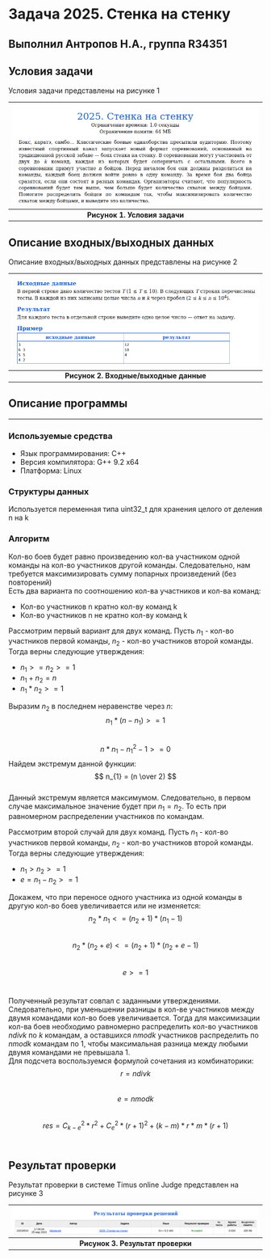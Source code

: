 # Задача 2025. Стенка на стенку
Выполнил Антропов Н.А., группа R34351
---
## Условия задачи

Условия задачи представлены на рисунке 1

| ![Условия задачи](./img/Task.png) |
|:--:|
| <b>Рисунок 1. Условия задачи</b> |

## Описание входных/выходных данных

Описание входных/выходных данных представлены на рисунке 2

| ![Входные и выходные данные](./img/InputOutput.png) |
|:--:|
| <b>Рисунок 2. Входные/выходные данные</b> |

## Описание программы
---
### Используемые средства

* Язык программирования: C++
* Версия компилятора: G++ 9.2 x64
* Платформа: Linux

### Структуры данных

Используется переменная типа uint32_t для хранения целого от деления n на k

### Алгоритм

Кол-во боев будет равно произведению кол-ва участником одной команды на кол-во участников другой команды. Следовательно, нам требуется максимизировать сумму попарных произведений (без повторений)<br>
Есть два варианта по соотношению кол-ва участников и кол-ва команд:
* Кол-во участников n кратно кол-ву команд k
* Кол-во участников n не кратно кол-ву команд k

Рассмотрим первый вариант для двух команд. Пусть $n_{1}$ - кол-во участников первой команды, $n_{2}$ - кол-во участников второй команды. Тогда верны следующие утверждения:
* $n_{1} >= n_{2} >= 1$
* $n_{1} + n_{2} = n$
* $n_{1}*n_{2} >= 1$

Выразим $n_{2}$ в последнем неравенстве через $n$:<br>
$$ n_{1}*(n - n_{1}) >= 1 $$<br>
$$ n*n_{1} - n_{1}^2 - 1 >= 0 $$
Найдем экстремум данной функции: <br>
$$ n_{1} = (n \over 2) $$<br>
Данный экстремум является максимумом. Следовательно, в первом случае максимальное значение будет при $n_{1} = n_{2}$. То есть при равномерном распределении участников по командам.<br>

Рассмотрим второй случай для двух команд. Пусть $n_{1}$ - кол-во участников первой команды, $n_{2}$ - кол-во участников второй команды. Тогда верны следующие утверждения:
* $n_{1} > n_{2} >= 1$
* $e = n_{1} - n_{2} >= 1$

Докажем, что при переносе одного участника из одной команды в другую кол-во боев увеличивается или не изменяется: <br>
$$ n_{2}*n_{1} <= (n_{2}+1)*(n_{1}-1) $$ <br>
$$ n_{2}*(n_{2} + e) <= (n_{2}+1)*(n_{2} + e -1) $$ <br>
$$ e >= 1 $$ <br>

Полученный результат совпал с заданными утверждениями. Следовательно, при уменьшении разницы в кол-ве участников между двумя командами кол-во боев увеличивается. Тогда для максимизации кол-ва боев необходимо равномерно распределить кол-во участников $n div k$ по $k$ командам, а оставшихся $n mod k$ участников распределить по $n mod k$ командам по 1, чтобы максимальная разница между любыми двумя командами не превышала 1.<br>
Для подсчета воспользуемся формулой сочетания из комбинаторики:<br>
$$ r = n div k $$ <br>
$$ e = n mod k $$ <br>
$$ res = C_{k-e}^2*r^2 + C_{e}^2*(r+1)^2 + (k-m)*r*m*(r+1) $$ <br>

## Результат проверки

Результат проверки в системе Timus online Judge представлен на рисунке 3

| ![Результат проверки](./img/Result.png) |
|:--:|
| <b>Рисунок 3. Результат проверки</b> |
